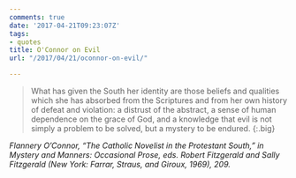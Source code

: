 ```yaml
---
comments: true
date: '2017-04-21T09:23:07Z'
tags:
- quotes
title: O'Connor on Evil
url: "/2017/04/21/oconnor-on-evil/"

---
```

>What has given the South her identity are those beliefs and qualities which she has absorbed from the Scriptures and from her own history of defeat and violation: a distrust of the abstract, a sense of human dependence on the grace of God, and a knowledge that evil is not simply a problem to be solved, but a mystery to be endured.
{:.big}

<cite>Flannery O’Connor, “The Catholic Novelist in the Protestant South,” in *Mystery and Manners: Occasional Prose*, eds. Robert Fitzgerald and Sally Fitzgerald (New York: Farrar, Straus, and Giroux, 1969), 209.</cite>
